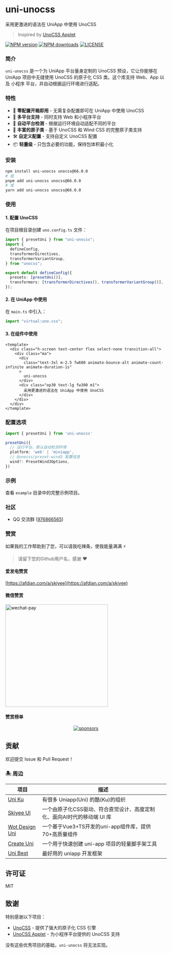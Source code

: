 # uni-unocss

采用更激进的语法在 UniApp 中使用 UnoCSS

> Inspired by [UnoCSS Applet](https://github.com/unocss-applet/unocss-applet)

[![NPM version](https://img.shields.io/npm/v/uni-unocss?color=A12AEB&labelColor=18181B&label=npm)](https://www.npmjs.com/package/uni-unocss)
[![NPM downloads](https://img.shields.io/npm/dm/uni-unocss?color=A12AEB&labelColor=18181B&label=downloads)](https://www.npmjs.com/package/uni-unocss)
[![LICENSE](https://img.shields.io/github/license/uni-unocss?style=flat&color=A12AEB&labelColor=18181B&label=license)](https://www.npmjs.com/package/uni-unocss)

### 简介

`uni-unocss` 是一个为 UniApp 平台量身定制的 UnoCSS 预设，它让你能够在 UniApp 项目中无缝使用 UnoCSS 的原子化 CSS 类。这个库支持 Web、App 以及 小程序 平台，并自动根据运行环境进行适配。

### 特性

- 🚀 **零配置开箱即用** - 无需复杂配置即可在 UniApp 中使用 UnoCSS
- 📱 **多平台支持** - 同时支持 Web 和小程序平台
- 🔧 **自动平台检测** - 根据运行环境自动适配不同的平台
- 🎨 **丰富的原子类** - 基于 UnoCSS 和 Wind CSS 的完整原子类支持
- 🛠️ **自定义配置** - 支持自定义 UnoCSS 配置
- 📦 **轻量级** - 只包含必要的功能，保持包体积最小化

### 安装

```bash
npm install uni-unocss unocss@66.0.0
# 或
pnpm add uni-unocss unocss@66.0.0
# 或
yarn add uni-unocss unocss@66.0.0
```

### 使用

#### 1. 配置 UnoCSS

在项目根目录创建 `uno.config.ts` 文件：

```ts
import { presetUni } from "uni-unocss";
import {
  defineConfig,
  transformerDirectives,
  transformerVariantGroup,
} from "unocss";

export default defineConfig({
  presets: [presetUni()],
  transformers: [transformerDirectives(), transformerVariantGroup()],
});
```

#### 2. 在 UniApp 中使用

在 `main.ts` 中引入：

```ts
import "virtual:uno.css";
```

#### 3. 在组件中使用

```vue
<template>
  <div class="h-screen text-center flex select-none transition-all">
    <div class="ma">
      <div
        class="text-3xl m-2.5 fw600 animate-bounce-alt animate-count-infinite animate-duration-1s"
      >
        uni-unocss
      </div>
      <div class="op30 text-lg fw300 m1">
        采用更激进的语法在 UniApp 中使用 UnoCSS
      </div>
    </div>
  </div>
</template>
```

### 配置选项

```ts
import { presetUni } from 'uni-unocss'

presetUni({
  // 运行平台，默认自动检测环境
  platform: 'web' | 'miniapp',
  // @unocss/preset-wind3 配置信息
  wind?: PresetWind3Options,
})
```

### 示例

查看 `example` 目录中的完整示例项目。

### 社区

- QQ 交流群 ([976866565](https://qm.qq.com/q/FyHN1X5qwK))

### 赞赏

如果我的工作帮助到了您，可以请我吃辣条，使我能量满满 ⚡

> 请留下您的Github用户名，感谢 ❤

#### 爱发电赞赏

[https://afdian.com/a/skiyee](https://afdian.com/a/skiyee)

#### 微信赞赏

<img src="https://cdn.jsdelivr.net/gh/Skiyee/sponsors@main/assets/wechat-pay.png" alt="wechat-pay" width="320" />

#### 赞赏榜单

<p align="center">
  <a href="https://github.com/Skiyee/sponsors">
    <img alt="sponsors" src="https://cdn.jsdelivr.net/gh/Skiyee/Skiyee@main/sponsors.svg"/>
  </a>
</p>

## 贡献

欢迎提交 Issue 和 Pull Request！

### 🏝 周边

| 项目                                                               | 描述                                                                    |
| ------------------------------------------------------------------ | ----------------------------------------------------------------------- |
| [Uni Ku](https://github.com/uni-ku)                                | 有很多 Uniapp(Uni) 的酷(Ku)的组织                                       |
| [Skiyee UI](https://github.com/skiyee/ui)                          | 一个由原子化CSS驱动、符合直觉设计、高度定制化、面向AI时代的移动端 UI 库 |
| [Wot Design Uni](https://github.com/Moonofweisheng/wot-design-uni) | 一个基于Vue3+TS开发的uni-app组件库，提供70+高质量组件                   |
| [Create Uni](https://github.com/uni-helper/create-uni)             | 一个用于快速创建 uni-app 项目的轻量脚手架工具                           |
| [Uni Best](https://github.com/unibest-tech/unibest)                | 最好用的 uniapp 开发框架                                                |

## 许可证

MIT

## 致谢

特别感谢以下项目：

- [UnoCSS](https://github.com/unocss/unocss) - 提供了强大的原子化 CSS 引擎
- [UnoCSS Applet](https://github.com/unocss-applet/unocss-applet) - 为小程序平台提供的 UnoCSS 支持

没有这些优秀项目的基础，`uni-unocss` 将无法实现。
